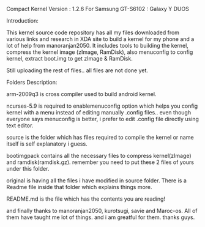 Compact Kernel Version : 1.2.6
For Samsung GT-S6102 : Galaxy Y DUOS

Introduction:

This kernel source code repository has all my files downloaded from various links and research in XDA site to build a kernel for my phone and a lot of help from manoranjan2050. It includes tools to building the kernel, compress the kernel image (zImage, RamDisk), also menuconfig to config kernel, extract boot.img to get zImage & RamDisk.

Still uploading the rest of files.. all files are not done yet. 

Folders Description:

arm-2009q3 is cross compiler used to build android kernel.

ncurses-5.9 is required to enablemenuconfig option which helps you config kernel with a menu instead of editing manually .config files.. even though everyone says menuconfig is better, i prefer to edit .config file directly using text editor.

source is the folder which has files required to compile the kernel or name itself is self explanatory i guess.

bootimgpack contains all the necessary files to compress kernel(zImage) and ramdisk(ramdisk.gz). remember you need to put these 2 files of yours under this folder.

original is having all the files i have modified in source folder. There is a Readme file inside that folder which explains things more.

README.md is the file which has the contents you are reading!

and finally thanks to manoranjan2050, kurotsugi, savie and Maroc-os. All of them have taught me lot of things. and i am greatful for them. thanks guys.
